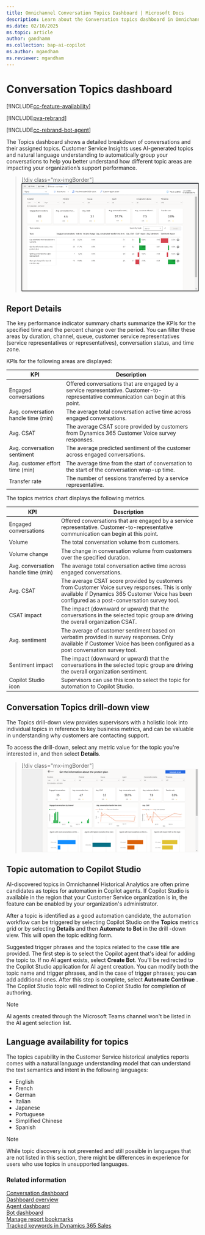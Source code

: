 ```yaml
---
title: Omnichannel Conversation Topics Dashboard | Microsoft Docs
description: Learn about the Conversation topics dashboard in Omnichannel historical analytics to better understand customer service representative performance in your organization.
ms.date: 02/10/2025
ms.topic: article
author: gandhamm
ms.collection: bap-ai-copilot
ms.author: mgandham
ms.reviewer: mgandham
---
```


# Conversation Topics dashboard

[!INCLUDE[cc-feature-availability](../../includes/cc-feature-availability.md)]

[!INCLUDE[pva-rebrand](../../includes/cc-pva-rebrand.md)]

[!INCLUDE[cc-rebrand-bot-agent](../../includes/cc-rebrand-bot-agent.md)]



The Topics dashboard shows a detailed breakdown of conversations and their assigned topics. Customer Service Insights uses AI-generated topics and natural language understanding to automatically group your conversations to help you better understand how different topic areas are impacting your organization’s support performance. 

> [!div class="mx-imgBorder"]
> ![Omnichannel Conversation Topics dashboard.](../media/oc-topics.png "Omnichannel Conversation Topics dashboard")

## Report Details

The key performance indicator summary charts summarize the KPIs for the specified time and the percent change over the period. You can filter these areas by duration, channel, queue, customer service representatives (service representatives or representatives), conversation status, and time zone. 

KPIs for the following areas are displayed: 

| KPI | Description |
| ----------- | ------------------------------ |
| Engaged conversations | Offered conversations that are engaged by a service representative. Customer-to-representative communication can begin at this point. |
| Avg. conversation handle time (min)  | The average total conversation active time across engaged conversations. |
| Avg. CSAT | The average CSAT score provided by customers from Dynamics 365 Customer Voice survey responses.  |
| Avg. conversation sentiment | The average predicted sentiment of the customer across engaged conversations. |
| Avg. customer effort time (min) | The average time from the start of conversation to the start of the conversation wrap-up time.  |
| Transfer rate | The number of sessions transferred by a service representative. |

The topics metrics chart displays the following metrics.

| KPI | Description |
| ---------------- | ------------------- |
| Engaged conversations | Offered conversations that are engaged by a service representative. Customer-to-representative communication can begin at this point.  |
| Volume | The total conversation volume from customers. |
| Volume change | The change in conversation volume from customers over the specified duration. |
| Avg. conversation handle time (min) | The average total conversation active time across engaged conversations.  |
| Avg. CSAT | The average CSAT score provided by customers from Customer Voice survey responses. This is only available if Dynamics 365 Customer Voice has been configured as a post-conversation survey tool.  |
| CSAT impact | The impact (downward or upward) that the conversations in the selected topic group are driving the overall organization CSAT. |
| Avg. sentiment | The average of customer sentiment based on verbatim provided in survey responses. Only available if Customer Voice has been configured as a post conversation survey tool. |
| Sentiment impact | The impact (downward or upward) that the conversations in the selected topic group are driving the overall organization sentiment.  |
| Copilot Studio icon | Supervisors can use this icon to select the topic for automation to Copilot Studio. |

## Conversation Topics drill-down view

The Topics drill-down view provides supervisors with a holistic look into individual topics in reference to key business metrics, and can be valuable in understanding why customers are contacting support.  

To access the drill-down, select any metric value for the topic you're interested in, and then select **Details**.

> [!div class="mx-imgBorder"]
> ![Omnichannel Conversation topic drill down view.](../media/oc-conversation-topics-drill-down.png "Omnichannel Conversation topic drill down view")

## Topic automation to Copilot Studio

AI-discovered topics in Omnichannel Historical Analytics are often prime candidates as topics for automation in Copilot agents. If Copilot Studio is available in the region that your Customer Service organization is in, the feature can be enabled by your organization's administrator.  

After a topic is identified as a good automation candidate, the automation workflow can be triggered by selecting Copilot Studio on the **Topics** metrics grid or by selecting **Details** and then **Automate to Bot** in the drill -down view. This will open the topic editing form.

Suggested trigger phrases and the topics related to the case title are provided. The first step is to select the Copilot agent that's ideal for adding the topic to. If no AI agent exists, select **Create Bot**. You'll be redirected to the Copilot Studio application for AI agent creation. You can modify both the topic name and trigger phrases, and in the case of trigger phrases; you can add additional ones. After this step is complete, select **Automate Continue** . The Copilot Studio topic will redirect to Copilot Studio for completion of authoring.

> [!NOTE]
> AI agents created through the Microsoft Teams channel won't be listed in the AI agent selection list.


## Language availability for topics 

The topics capability in the Customer Service historical analytics reports comes with a natural language understanding model that can understand the text semantics and intent in the following languages: 

- English 
- French 
- German 
- Italian 
- Japanese 
- Portuguese 
- Simplified Chinese 
- Spanish 

> [!NOTE]
> While topic discovery is not prevented and still possible in languages that are not listed in this section, there might be differences in experience for users who use topics in unsupported languages.


### Related information

[Conversation dashboard](oc-conversation-dashboard.md)  
[Dashboard overview](customer-service-analytics-insights-csh.md)  
[Agent dashboard](agent-dashboard.md)  
[Bot dashboard](oc-bot-dashboard.md)  
[Manage report bookmarks](manage-bookmarks.md)  
[Tracked keywords in Dynamics 365 Sales](/dynamics365/sales/dynamics365-sales-insights-app-home-page#tracked-keywords)
